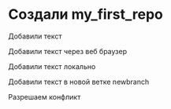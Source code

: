﻿# Создали my_first_repo

Добавили текст  

Добавили текст через веб браузер


Добавили текст локально

Добавили текст в новой ветке newbranch 

Разрешаем конфликт
